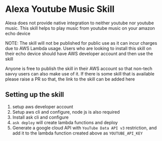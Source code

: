 # Alexa Youtube Music Skill

Alexa does not provide native integration to neither youtube nor youtube music. This skill helps to play music from
youtube music on your amazon echo device

NOTE: The skill will not be published for public use as it can incur charges due to AWS Lambda usage.  Users who
are looking to install this skill on their echo device should have AWS developer account and then use the skill

Anyone is free to publish the skill in their AWS account so that non-tech savvy users can also make use of it. If there
is some skill that is available please raise a PR so that, the link to the skill can be added here

## Setting up the skill

1. setup aws developer account
2. Setup aws cli and configure, node js is also required
3. Install ask cli and configure
4. `ask deploy` will create lambda functions and deploy
5. Generate a google cloud API with `YouTube Data API v3` restriction, and add it to the lambda function created
above as `YOUTUBE_API_KEY`
